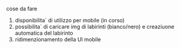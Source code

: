 cose da fare

1) disponibilita` di utilizzo per mobile (in corso)
2) possibilita` di caricare img di labirinti (bianco/nero) e creaziuone automatica del labirinto
3) ridimenzionamento della UI mobile
